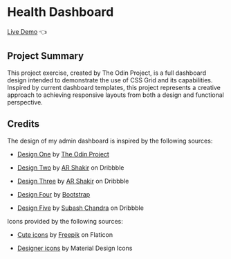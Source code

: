 # Health Dashboard
[Live Demo](https://husseinh2n.github.io/Odin-Dashboard/) :point_left: 

## Project Summary

This project exercise, created by The Odin Project, is a full dashboard design
intended to demonstrate the use of CSS Grid and its capabilities. Inspired by
current dashboard templates, this project represents a creative approach to
achieving responsive layouts from both a design and functional perspective.

## Credits

The design of my admin dashboard is inspired by the following sources:

* [Design One](https://cdn.statically.io/gh/TheOdinProject/curriculum/main/html_css/grid-lessons/project-dashboard/dashboard-project.png) by [The Odin Project](https://www.theodinproject.com/)

* [Design Two](https://dribbble.com/shots/17473449-Analytics-Dashboard-UI-Concept/attachments/12608049?mode=media)
by [AR Shakir](https://dribbble.com/arshakir) on Dribbble

* [Design Three](https://dribbble.com/shots/16755561-Management-Dashboard) by
[AR Shakir](https://dribbble.com/arshakir) on Dribbble

* [Design Four](https://themes.getbootstrap.com/product/clever-admin-dashboard-template/)
by [Bootstrap](https://themes.getbootstrap.com/)

* [Design Five](https://dribbble.com/shots/4518513-Freebie-Dashboard-Design) by
[Subash Chandra](https://dribbble.com/subash_chandra) on Dribbble

Icons provided by the following sources:

* [Cute icons](https://www.flaticon.com/packs/nature-and-animals-3?word=animal) by [Freepik](https://www.flaticon.com/authors/freepik) on Flaticon

* [Designer icons](https://materialdesignicons.com/) by Material Design Icons
